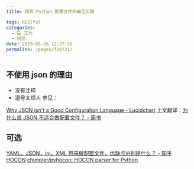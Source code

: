 ```yaml
---
title: 探索 Python 配置文件的最佳实践

tags: RESTful
categories: 
  - 💻 工作
  - 规范
date: 2019-05-26 12:27:56
permalink: /pages/f28721/
---
```

## 不使用 json 的理由
- 没有注释
- 逗号太烦人
参见：

[Why JSON isn't a Good Configuration Language - Lucidchart](https://www.lucidchart.com/techblog/2018/07/16/why-json-isnt-a-good-configuration-language/)
上文翻译：[为什么说 JSON 不适合做配置文件？ - 简书](https://www.jianshu.com/p/c69453777c4b)

## 可选

[YAML，JSON，ini，XML 用来做配置文件，优缺点分别是什么？ - 知乎](https://www.zhihu.com/question/41253282)
[HOCON](https://www.zhihu.com/question/41253282/answer/119857880)
[chimpler/pyhocon: HOCON parser for Python](https://github.com/chimpler/pyhocon)